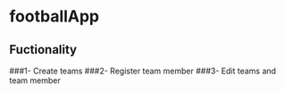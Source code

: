 # footballApp

## Fuctionality
  ###1- Create teams
  ###2- Register team member
  ###3- Edit teams and team member
